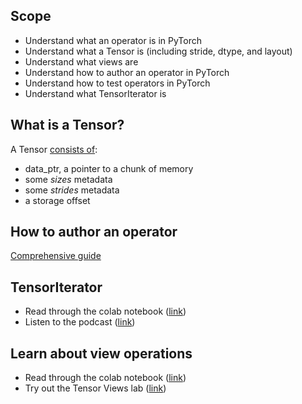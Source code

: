 ## Scope

* Understand what an operator is in PyTorch
* Understand what a Tensor is (including stride, dtype, and layout)
* Understand what views are
* Understand how to author an operator in PyTorch
* Understand how to test operators in PyTorch
* Understand what TensorIterator is


## What is a Tensor?

A Tensor [consists of](https://github.com/pytorch/pytorch/blob/2d6fd22e241763da67e8076a8d3443d988215f32/c10/core/TensorImpl.cpp#L84-L90):

* data_ptr, a pointer to a chunk of memory
* some *sizes* metadata
* some *strides* metadata
* a storage offset

## How to author an operator

[Comprehensive guide](https://github.com/pytorch/pytorch/blob/master/aten/src/ATen/native/README.md)

## TensorIterator

- Read through the colab notebook ([link](https://colab.research.google.com/drive/1vOiQjcp6eESOChCxDQEPQXw3c0yKVjbP))
- Listen to the podcast ([link](https://podcasts.apple.com/us/podcast/tensoriterator/id1566080008?i=1000523781021))

## Learn about view operations

- Read through the colab notebook ([link](https://colab.research.google.com/drive/1rJP2aw-f5Iwqwri0_Ei_OI8_esh1Nyeq?usp=sharing))
- Try out the Tensor Views lab ([link](https://colab.research.google.com/drive/1rJP2aw-f5Iwqwri0_Ei_OI8_esh1Nyeq#scrollTo=LpTEuP0JZzav&line=1&uniqifier=1))




